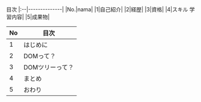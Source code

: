目次
|:--|--------------|
|No.|nama|
|1|自己紹介|
|2|経歴|
|3|資格|
|4|スキル 学習内容|
|5|成果物|

|No|     目次     |
|:--|--------------|
|1|はじめに          |
|2|DOMって？           |
|3|DOMツリーって？|
|4|まとめ|
|5|おわり|
